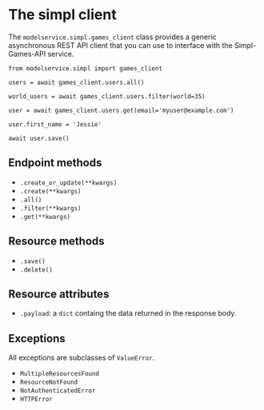 # The simpl client

The `modelservice.simpl.games_client` class provides a generic asynchronous REST API client that you can use to
interface with the Simpl-Games-API service.


```
from modelservice.simpl import games_client

users = await games_client.users.all()

world_users = await games_client.users.filter(world=35)

user = await games_client.users.get(email='myuser@example.com')

user.first_name = 'Jessie'

await user.save()

```

## Endpoint methods

* `.create_or_update(**kwargs)`
* `.create(**kwargs)`
* `.all()`
* `.filter(**kwargs)`
* `.get(**kwargs)`

## Resource methods

* `.save()`
* `.delete()`

## Resource attributes

* `.payload`: a `dict` containg the data returned in the response body.


## Exceptions

All exceptions are subclasses of `ValueError`.

* `MultipleResourcesFound`
* `ResourceNotFound`
* `NotAuthenticatedError`
* `HTTPError`
